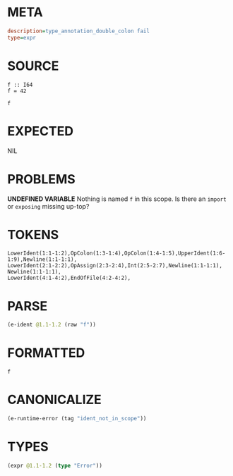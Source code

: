 # META
~~~ini
description=type_annotation_double_colon fail
type=expr
~~~
# SOURCE
~~~roc
f :: I64
f = 42

f
~~~
# EXPECTED
NIL
# PROBLEMS
**UNDEFINED VARIABLE**
Nothing is named `f` in this scope.
Is there an `import` or `exposing` missing up-top?

# TOKENS
~~~zig
LowerIdent(1:1-1:2),OpColon(1:3-1:4),OpColon(1:4-1:5),UpperIdent(1:6-1:9),Newline(1:1-1:1),
LowerIdent(2:1-2:2),OpAssign(2:3-2:4),Int(2:5-2:7),Newline(1:1-1:1),
Newline(1:1-1:1),
LowerIdent(4:1-4:2),EndOfFile(4:2-4:2),
~~~
# PARSE
~~~clojure
(e-ident @1.1-1.2 (raw "f"))
~~~
# FORMATTED
~~~roc
f
~~~
# CANONICALIZE
~~~clojure
(e-runtime-error (tag "ident_not_in_scope"))
~~~
# TYPES
~~~clojure
(expr @1.1-1.2 (type "Error"))
~~~
